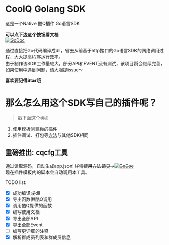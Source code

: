# CoolQ Golang SDK
这是一个Native 酷Q插件 Go语言SDK  

**可以点下边这个按钮看文档**  
[![GoDoc](https://godoc.org/github.com/Tnze/CoolQ-Golang-SDK/cqp?status.svg)](https://godoc.org/github.com/Tnze/CoolQ-Golang-SDK/cqp)

通过直接把Go代码编译成dll，省去从前基于http接口的Go语言SDK的网络调用过程，大大提高程序运行效率。  
由于制作该SDK工作量较大，部分API和EVENT没有测试，该项目将会继续完善，如果使用中遇到问题，请大胆提issue～

**喜欢要记得Star哦** 

# 那么怎么用这个SDK写自己的插件呢？
> 戳下面这个`模板`
1. 使用[模板](https://github.com/Tnze/CoolQ-Golang-Plugin)创建你的插件
5. 插件调试、打包等[方法](https://d.cqp.me/Pro/开发/快速入门)与其他SDK相同

## 重磅推出: cqcfg工具
通过读取源码，自动生成app.json!
~~详情使用方法请见->[![GoDoc](https://godoc.org/github.com/Tnze/CoolQ-Golang-SDK/tools/cqcfg?status.svg)](https://godoc.org/github.com/Tnze/CoolQ-Golang-SDK/tools/cqcfg)~~  
现在插件模板内的脚本会自动调用本工具。

TODO list:
- [x] 成功编译成dll
- [x] 导出函数供酷Q调用
- [x] 调用酷Q提供的函数
- [x] 编写使用文档
- [x] 导出全部API
- [x] 导出全部Event
- [ ] 编写更详细的注释
- [x] 解析群成员列表和群成员信息